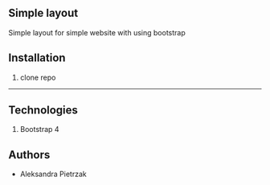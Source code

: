 ## Simple layout

Simple layout for simple website with using bootstrap
## Installation

1. clone repo

---

## Technologies
1. Bootstrap 4


## Authors

* Aleksandra Pietrzak
